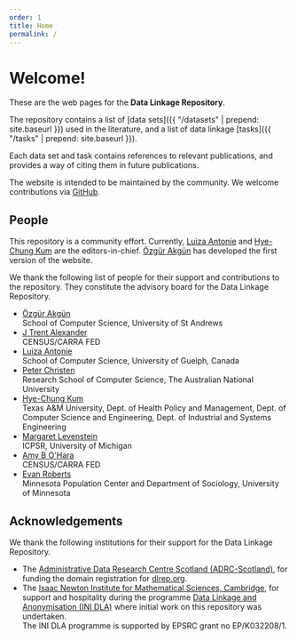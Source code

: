 ```yaml
---
order: 1
title: Home
permalink: /
---
```


<div class="jumbotron" markdown="1">

# Welcome!

These are the web pages for the **Data Linkage Repository**.

The repository contains
a list of [data sets]({{ "/datasets" | prepend: site.baseurl }}) used in the literature,
and a list of data linkage [tasks]({{ "/tasks" | prepend: site.baseurl }}).

Each data set and task contains references to relevant publications,
and provides a way of citing them in future publications.

The website is intended to be maintained by the community.
We welcome contributions via [GitHub](http://www.github.com/dlrep/dlrep).

</div>


## People

This repository is a community effort.
Currently,
[Luiza Antonie](http://www.uoguelph.ca/~lantonie/) and
[Hye-Chung Kum](https://sph.tamhsc.edu/hpm/faculty/kum.html) are the editors-in-chief.
[Özgür Akgün](http://ozgur.host.cs.st-andrews.ac.uk) has developed the first version of the website.

We thank the following list of people for their support and contributions to the repository.
They constitute the advisory board for the Data Linkage Repository.

- [Özgür Akgün](http://ozgur.host.cs.st-andrews.ac.uk)  
School of Computer Science, University of St Andrews
- [J Trent Alexander](https://www.census.gov/ces/researchprograms/workingatcarra.html)  
CENSUS/CARRA FED
- [Luiza Antonie](http://www.uoguelph.ca/~lantonie/)  
School of Computer Science, University of Guelph, Canada
- [Peter Christen](http://users.cecs.anu.edu.au/~christen/)  
Research School of Computer Science, The Australian National University
- [Hye-Chung Kum](https://sph.tamhsc.edu/hpm/faculty/kum.html)  
Texas A&M University, Dept. of Health Policy and Management, Dept. of Computer Science and Engineering, Dept. of Industrial and Systems Engineering
- [Margaret Levenstein](http://www-personal.umich.edu/~maggiel/)  
ICPSR, University of Michigan
- [Amy B O'Hara](http://www.census.gov/research/researchers/profile.php?cv_profile=2307)  
CENSUS/CARRA FED
- [Evan Roberts](http://www.evanroberts.net/)  
Minnesota Population Center and Department of Sociology, University of Minnesota


## Acknowledgements

We thank the following institutions for their support for the Data Linkage Repository.

- The [Administrative Data Research Centre Scotland (ADRC-Scotland)](https://adrn.ac.uk/about/research-centre-scotland), for funding the  domain registration for [dlrep.org](http://dlrep.org/).
- The [Isaac Newton Institute for Mathematical Sciences, Cambridge](http://www.newton.ac.uk/),
  for support and hospitality during the programme [Data Linkage and Anonymisation (INI DLA)](https://www.newton.ac.uk/event/dla) where initial work on this repository was undertaken.  
  The INI DLA programme is supported by EPSRC grant no EP/K032208/1.
